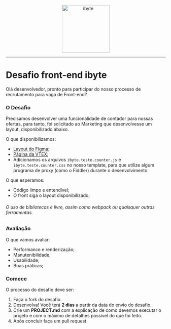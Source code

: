 <p align="center">
  <a href="https://www.ibyte.com.br">
      <img src="https://scontent.fthe12-1.fna.fbcdn.net/v/t1.6435-9/129073564_3513335685386154_929115526915382002_n.png?_nc_cat=103&ccb=1-3&_nc_sid=973b4a&_nc_ohc=BZxu9HgLQh8AX9CZ-ap&_nc_ht=scontent.fthe12-1.fna&oh=7abaf7e4117fd31e761296280cf9ea04&oe=60C493C1" alt="ibyte" width="150px"/>
  </a>
</p>

___

# Desafio front-end ibyte

Olá desenvolvedor, pronto para participar do nosso processo de recrutamento para vaga de Front-end?

### O Desafio

Precisamos desenvolver uma funcionalidade de contador para nossas ofertas, para tanto, foi solicitado ao Marketing que desenvolvesse um layout, disponibilizado abaixo.

O que disponibilizamos:
- [Layout do Figma](https://www.figma.com/file/47pYu3yUYXQom7SERgJwC8/ibyte?node-id=125%3A2699);
- [Página da VTEX](https://www.ibyte.com.br/?lid=9ad253bf-6893-4925-8540-403c57c951bb);
- Adicionamos os arquivos `ibyte.teste.counter.js` e `ibyte.teste.counter.css` no nosso template, para que utilize algum programa de proxy (como o Fiddler) durante o desenvolvimento.

O que esperamos:
- Código limpo e entendível;
- O front siga o layout disponibilizado;

###### O uso de bibliotecas é livre, assim como webpack ou quaisquer outras ferramentas.

### Avaliação

O que vamos avaliar:

- Performance e renderização;
- Manutenibilidade;
- Usabilidade;
- Boas práticas;

### Comece

O processo do desafio deve ser:

1. Faça o fork do desafio.
2. Desenvolva! Você terá **2 dias** a partir da data do envio do desafio.
3. Crie um **PROJECT.md** com a explicação de como devemos executar o projeto e com o máximo de detalhes possível do que foi feito.
4. Após concluir faça um pull request.
